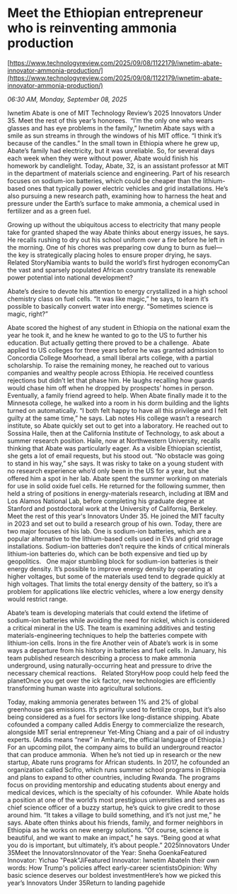 # Meet the Ethiopian entrepreneur who is reinventing ammonia production

[https://www.technologyreview.com/2025/09/08/1122179/iwnetim-abate-innovator-ammonia-production/](https://www.technologyreview.com/2025/09/08/1122179/iwnetim-abate-innovator-ammonia-production/)

*06:30 AM, Monday, September 08, 2025*

Iwnetim Abate is one of MIT Technology Review’s 2025 Innovators Under 35. Meet the rest of this year’s honorees.  “I’m the only one who wears glasses and has eye problems in the family,” Iwnetim Abate says with a smile as sun streams in through the windows of his MIT office. “I think it’s because of the candles.”  In the small town in Ethiopia where he grew up, Abate’s family had electricity, but it was unreliable. So, for several days each week when they were without power, Abate would finish his homework by candlelight. Today, Abate, 32, is an assistant professor at MIT in the department of materials science and engineering. Part of his research focuses on sodium-ion batteries, which could be cheaper than the lithium-based ones that typically power electric vehicles and grid installations. He’s also pursuing a new research path, examining how to harness the heat and pressure under the Earth’s surface to make ammonia, a chemical used in fertilizer and as a green fuel.

Growing up without the ubiquitous access to electricity that many people take for granted shaped the way Abate thinks about energy issues, he says. He recalls rushing to dry out his school uniform over a fire before he left in the morning. One of his chores was preparing cow dung to burn as fuel—the key is strategically placing holes to ensure proper drying, he says. Related StoryNamibia wants to build the world’s first hydrogen economyCan the vast and sparsely populated African country translate its renewable power potential into national development?

Abate’s desire to devote his attention to energy crystallized in a high school chemistry class on fuel cells. “It was like magic,” he says, to learn it’s possible to basically convert water into energy. “Sometimes science is magic, right?”

Abate scored the highest of any student in Ethiopia on the national exam the year he took it, and he knew he wanted to go to the US to further his education. But actually getting there proved to be a challenge.  Abate applied to US colleges for three years before he was granted admission to Concordia College Moorhead, a small liberal arts college, with a partial scholarship. To raise the remaining money, he reached out to various companies and wealthy people across Ethiopia. He received countless rejections but didn’t let that phase him. He laughs recalling how guards would chase him off when he dropped by prospects’ homes in person. Eventually, a family friend agreed to help. When Abate finally made it to the Minnesota college, he walked into a room in his dorm building and the lights turned on automatically. “I both felt happy to have all this privilege and I felt guilty at the same time,” he says. Lab notes His college wasn’t a research institute, so Abate quickly set out to get into a laboratory. He reached out to Sossina Haile, then at the California Institute of Technology, to ask about a summer research position.  Haile, now at Northwestern University, recalls thinking that Abate was particularly eager. As a visible Ethiopian scientist, she gets a lot of email requests, but his stood out. “No obstacle was going to stand in his way,” she says. It was risky to take on a young student with no research experience who’d only been in the US for a year, but she offered him a spot in her lab. Abate spent the summer working on materials for use in solid oxide fuel cells. He returned for the following summer, then held a string of positions in energy-materials research, including at IBM and Los Alamos National Lab, before completing his graduate degree at Stanford and postdoctoral work at the University of California, Berkeley. Meet the rest of this year's Innovators Under 35. He joined the MIT faculty in 2023 and set out to build a research group of his own. Today, there are two major focuses of his lab. One is sodium-ion batteries, which are a popular alternative to the lithium-based cells used in EVs and grid storage installations. Sodium-ion batteries don’t require the kinds of critical minerals lithium-ion batteries do, which can be both expensive and tied up by geopolitics.   One major stumbling block for sodium-ion batteries is their energy density. It’s possible to improve energy density by operating at higher voltages, but some of the materials used tend to degrade quickly at high voltages. That limits the total energy density of the battery, so it’s a problem for applications like electric vehicles, where a low energy density would restrict range.

Abate’s team is developing materials that could extend the lifetime of sodium-ion batteries while avoiding the need for nickel, which is considered a critical mineral in the US. The team is examining additives and testing materials-engineering techniques to help the batteries compete with lithium-ion cells. Irons in the fire Another vein of Abate’s work is in some ways a departure from his history in batteries and fuel cells. In January, his team published research describing a process to make ammonia underground, using naturally-occurring heat and pressure to drive the necessary chemical reactions.   Related StoryHow poop could help feed the planetOnce you get over the ick factor, new technologies are efficiently transforming human waste into agricultural solutions.

Today, making ammonia generates between 1% and 2% of global greenhouse gas emissions. It’s primarily used to fertilize crops, but it’s also being considered as a fuel for sectors like long-distance shipping. Abate cofounded a company called Addis Energy to commercialize the research, alongside MIT serial entrepreneur Yet-Ming Chiang and a pair of oil industry experts. (Addis means “new” in Amharic, the official language of Ethiopia.) For an upcoming pilot, the company aims to build an underground reactor that can produce ammonia.   When he’s not tied up in research or the new startup, Abate runs programs for African students. In 2017, he cofounded an organization called Scifro, which runs summer school programs in Ethiopia and plans to expand to other countries, including Rwanda. The programs focus on providing mentorship and educating students about energy and medical devices, which is the specialty of his cofounder.  While Abate holds a position at one of the world’s most prestigious universities and serves as chief science officer of a buzzy startup, he’s quick to give credit to those around him. “It takes a village to build something, and it’s not just me,” he says. Abate often thinks about his friends, family, and former neighbors in Ethiopia as he works on new energy solutions. “Of course, science is beautiful, and we want to make an impact,” he says. “Being good at what you do is important, but ultimately, it’s about people.” 2025Innovators Under 35Meet the InnovatorsInnovator of the Year: Sneha GoenkaFeatured Innovator: Yichao "Peak"JiFeatured Innovator: Iwnetim AbateIn their own words: How Trump's policies affect early-career scientistsOpinion: Why basic science deserves our boldest investmentHere’s how we picked this year’s Innovators Under 35Return to landing pagehide

